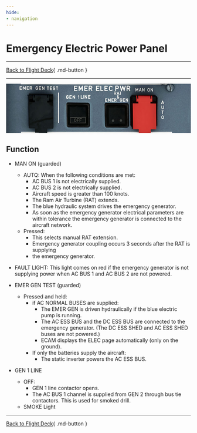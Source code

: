 ```yaml
---
hide:
- navigation
---
```


# Emergency Electric Power Panel

---

[Back to Flight Deck](../index.md){ .md-button }

---

![Emergency Electric Power Panel Panel](../../../assets/a32nx-briefing/overhead-panel/Emergency-electrical.jpg "Emergency Electric Power Panel")

## Function

- MAN ON (guarded)
    - AUTQ: When the following conditions are met:
        - AC BUS 1 is not electrically supplied.
        - AC BUS 2 is not electrically supplied.
        - Aircraft speed is greater than 100 knots.
        - The Ram Air Turbine (RAT) extends.
        - The blue hydraulic system drives the emergency generator.
        - As soon as the emergency generator electrical parameters are within tolerance the emergency generator is connected to the aircraft network.
    - Pressed:
        - This selects manual RAT extension.
        - Emergency generator coupling occurs 3 seconds after the RAT is supplying
        - the emergency generator.

- FAULT LIGHT: This light comes on red if the emergency generator is not supplying power when AC BUS 1 and AC BUS 2 are not powered.

- EMER GEN TEST (guarded)
    - Pressed and held:
        - if AC NORMAL BUSES are supplied:
            - The EMER GEN is driven hydraulically if the blue electric pump is running.
            - The AC ESS BUS and the DC ESS BUS are connected to the emergency generator. (The DC ESS SHED and AC ESS SHED buses are not powered.)
            - ECAM displays the ELEC page automatically (only on the ground).
        - If only the batteries supply the aircraft:
            - The static inverter powers the AC ESS BUS.

- GEN 1 LINE
    - OFF:
        - GEN 1 line contactor opens.
        - The AC BUS 1 channel is supplied from GEN 2 through bus tie contactors. This is used for smoked drill.
    - SMOKE Light


---

[Back to Flight Deck](../index.md){ .md-button }
